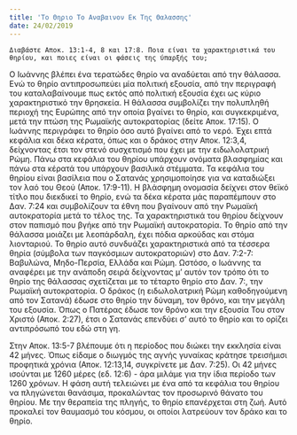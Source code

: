 ```yaml
---
title: 'Το Θηριο Το Αναβαινον Εκ Της Θαλασσης'
date: 24/02/2019
---
```


`Διαβάστε Αποκ. 13:1-4, 8 και 17:8. Ποια είναι τα χαρακτηριστικά του θηρίου, και ποιες είναι οι φάσεις της ύπαρξής του;`

Ο Ιωάννης βλέπει ένα τερατώδες θηρίο να αναδύεται από την θάλασσα. Ενώ το θηρίο αντιπροσωπεύει μία πολιτική εξουσία, από την περιγραφή του καταλαβαίνουμε πως εκτός από πολιτική εξουσία έχει ως κύριο χαρακτηριστικό την θρησκεία. Η θάλασσα συμβολίζει την πολυπληθή περιοχή της Ευρώπης από την οποία βγαίνει το θηρίο, και συγκεκριμένα, μετά την πτώση της Ρωμαϊκής αυτοκρατορίας (δείτε Αποκ. 17:15). Ο Ιωάννης περιγράφει το θηρίο όσο αυτό βγαίνει από το νερό. Έχει επτά κεφάλια και δέκα κέρατα, όπως και ο δράκος στην Αποκ. 12:3,4, δείχνοντας έτσι τον στενό συσχετισμό που έχει με την ειδωλολατρική Ρώμη. Πάνω στα κεφάλια του θηρίου υπάρχουν ονόματα βλασφημίας και πάνω στα κέρατά του υπάρχουν βασιλικά στέμματα. Τα κεφάλια του θηρίου είναι βασίλεια που ο Σατανάς χρησιμοποίησε για να καταδιώξει τον λαό του Θεού (Αποκ. 17:9-11). Η βλάσφημη ονομασία δείχνει στον θεϊκό τίτλο που διεκδικεί το θηρίο, ενώ τα δέκα κέρατα μάς παραπέμπουν στο Δαν. 7:24 και συμβολίζουν τα έθνη που βγαίνουν από την Ρωμαϊκή αυτοκρατορία μετά το τέλος της. Τα χαρακτηριστικά του θηρίου δείχνουν στον παπισμό που βγήκε από την Ρωμαϊκή αυτοκρατορία. Το θηρίο από την θάλασσα μοιάζει με λεοπάρδαλη, έχει πόδια αρκούδας και στόμα λιονταριού. Το θηρίο αυτό συνδυάζει χαρακτηριστικά από τα τέσσερα θηρία (σύμβολα των παγκόσμιων αυτοκρατοριών) στο Δαν. 7:2-7: Βαβυλώνα, Μηδο-Περσία, Ελλάδα και Ρώμη. Ωστόσο, ο Ιωάννης τα αναφέρει με την ανάποδη σειρά δείχνοντας μ’ αυτόν τον τρόπο ότι το θηρίο της θάλασσας σχετίζεται με το τέταρτο θηρίο στο Δαν. 7:, την Ρωμαϊκή αυτοκρατορία. Ο δράκος (η ειδωλολατρική Ρώμη καθοδηγούμενη από τον Σατανά) έδωσε στο θηρίο την δύναμη, τον θρόνο, και την μεγάλη του εξουσία. Όπως ο Πατέρας έδωσε τον θρόνο και την εξουσία Του στον Χριστό (Αποκ. 2:27), έτσι ο Σατανάς επενδύει σ’ αυτό το θηρίο και το ορίζει αντιπρόσωπό του εδώ στη γη.

Στην Αποκ. 13:5-7 βλέπουμε ότι η περίοδος που διώκει την εκκλησία είναι 42 μήνες. Όπως είδαμε ο διωγμός της αγνής γυναίκας κράτησε τρεισήμισι προφητικά χρόνια (Αποκ. 12:13,14, συγκρίνετε με Δαν. 7:25). Οι 42 μήνες ισούνται με 1260 μέρες (εδ. 12:6) - άρα μιλάμε για την ίδια περίοδο των 1260 χρόνων. Η φάση αυτή τελειώνει με ένα από τα κεφάλια του θηρίου να πληγώνεται θανάσιμα, προκαλώντας τον προσωρινό θάνατο του θηρίου. Με την θεραπεία της πληγής, το θηρίο επανέρχεται στη ζωή. Αυτό προκαλεί τον θαυμασμό του κόσμου, οι οποίοι λατρεύουν τον δράκο και το θηρίο.